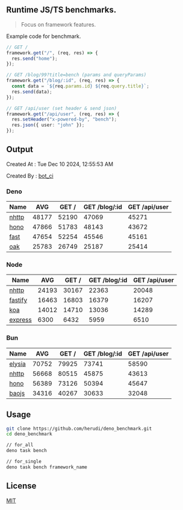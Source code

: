 ## Runtime JS/TS benchmarks.

> Focus on framework features.

Example code for benchmark.
```ts
// GET /
framework.get("/", (req, res) => {
  res.send("home");
});

// GET /blog/99?title=bench (params and queryParams)
framework.get("/blog/:id", (req, res) => {
  const data = `${req.params.id} ${req.query.title}`;
  res.send(data);
});

// GET /api/user (set header & send json)
framework.get("/api/user", (req, res) => {
  res.setHeader("x-powered-by", "bench");
  res.json({ user: "john" });
});
```

## Output
Created At : Tue Dec 10 2024, 12:55:53 AM

Created By : [bot_ci](https://github.com/herudi/deno_benchmarks/commits?author=github-actions%5Bbot%5D)


### Deno
|Name|AVG|GET /|GET /blog/:id|GET /api/user|
|----|----|----|----|----|
|[nhttp](https://github.com/nhttp/nhttp)|48177|52190|47069|45271|
|[hono](https://github.com/honojs/hono)|47866|51783|48143|43672|
|[fast](https://github.com/danteissaias/fast)|47654|52254|45546|45161|
|[oak](https://github.com/oakserver/oak)|25783|26749|25187|25414|
  


### Node
|Name|AVG|GET /|GET /blog/:id|GET /api/user|
|----|----|----|----|----|
|[nhttp](https://github.com/nhttp/nhttp)|24193|30167|22363|20048|
|[fastify](https://github.com/fastify/fastify)|16463|16803|16379|16207|
|[koa](https://github.com/koajs/koa)|14012|14710|13036|14289|
|[express](https://github.com/expressjs/express)|6300|6432|5959|6510|
  


### Bun
|Name|AVG|GET /|GET /blog/:id|GET /api/user|
|----|----|----|----|----|
|[elysia](https://github.com/elysiajs/elysia)|70752|79925|73741|58590|
|[nhttp](https://github.com/nhttp/nhttp)|56668|80515|45875|43613|
|[hono](https://github.com/honojs/hono)|56389|73126|50394|45647|
|[baojs](https://github.com/mattreid1/baojs)|34316|40267|30633|32048|
  



## Usage

```bash
git clone https://github.com/herudi/deno_benchmark.git
cd deno_benchmark

// for_all
deno task bench

// for_single
deno task bench framework_name
```

## License

[MIT](LICENSE)

